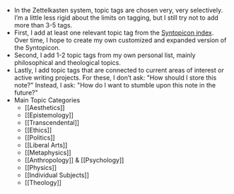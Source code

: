 - In the Zettelkasten system, topic tags are chosen very, very selectively. I’m a little less rigid about the limits on tagging, but I still try not to add more than 3-5 tags.
- First, I add at least one relevant topic tag from the [Syntopicon index](https://www.thegreatideas.org/tgi-alphabetical.html). Over time, I hope to create my own customized and expanded version of the Syntopicon.
- Second, I add 1-2 topic tags from my own personal list, mainly philosophical and theological topics.
- Lastly, I add topic tags that are connected to current areas of interest or active writing projects. For these, I don’t ask: "How should I store this note?" Instead, I ask: "How do I want to stumble upon this note in the future?"
- Main Topic Categories
    - [[Aesthetics]]
    - [[Epistemology]]
    - [[Transcendental]]
    - [[Ethics]]
    - [[Politics]]
    - [[Liberal Arts]]
    - [[Metaphysics]]
    - [[Anthropology]] & [[Psychology]]
    - [[Physics]]
    - [[Individual Subjects]]
    - [[Theology]]
